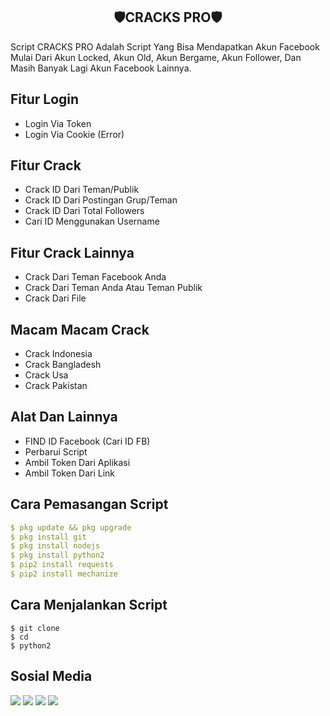 <h2 align="center">🛡CRACKS PRO🛡</h2>
Script CRACKS PRO Adalah Script Yang Bisa Mendapatkan Akun Facebook Mulai Dari Akun Locked, Akun Old, Akun Bergame, Akun Follower, Dan Masih Banyak Lagi Akun Facebook Lainnya. 

## Fitur Login
- Login Via Token
- Login Via Cookie (Error) 

## Fitur Crack
- Crack ID Dari Teman/Publik
- Crack ID Dari Postingan Grup/Teman
- Crack ID Dari Total Followers
- Cari ID Menggunakan Username

## Fitur Crack Lainnya 
- Crack Dari Teman Facebook Anda
- Crack Dari Teman Anda Atau Teman Publik 
- Crack Dari File

## Macam Macam Crack
- Crack Indonesia 
- Crack Bangladesh 
- Crack Usa 
- Crack Pakistan 

## Alat Dan Lainnya 
- FIND ID Facebook (Cari ID FB) 
- Perbarui Script
- Ambil Token Dari Aplikasi 
- Ambil Token Dari Link

## Cara Pemasangan Script
```yml
$ pkg update && pkg upgrade
$ pkg install git
$ pkg install nodejs
$ pkg install python2
$ pip2 install requests
$ pip2 install mechanize
```

## Cara Menjalankan Script
```
$ git clone 
$ cd 
$ python2 
```

## Sosial Media

[![](https://img.shields.io/badge/Instagram-FOLLOW-white?logo=Instagram&logoColor=white&labelColor=red)](https://www.instagram.com/dimasmpp_)
[![](https://img.shields.io/badge/Youtube-SUBSCRIBE-red?logo=Youtube&logoColor=red&labelColor=white)](https://www.youtube.com/c/DIMASMPP)
[![](https://img.shields.io/badge/Twitter-FOLLOW-white?logo=Twitter&logoColor=white&labelColor=red)](https://mobile.twitter.com/dimas_mpp)
[![](https://img.shields.io/badge/Whatsapp-CHAT-red?logo=Whatsapp&logoColor=red&labelColor=white)](https://wa.me/message/5FPWZX7IUSJXF1)
